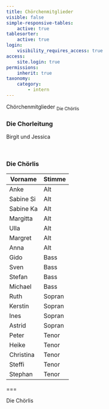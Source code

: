 ```yaml
---
title: Chörchenmitglieder
visible: false
simple-responsive-tables:
    active: true
tablesorter:
    active: true
login:
    visibility_requires_access: true
access:
    site.login: true
permissions:
    inherit: true
taxonomy:
    category:
        - intern
---
```


<span class="h2">Chörchenmitglieder</span> <sub>Die Chörlis</sub>

<h3>Die Chorleitung</h3>
Birgit und Jessica
<p><br/></p>
<h3>Die Chörlis</h3>

| Vorname  | Stimme |
|---------|----------|
| Anke | Alt |
| Sabine Si| Alt |
| Sabine Ka | Alt |
| Margitta | Alt |
| Ulla | Alt |
| Margret | Alt |
| Anna | Alt |
| Gido | Bass |
| Sven | Bass |
| Stefan | Bass |
| Michael | Bass |
| Ruth | Sopran |
| Kerstin | Sopran |
| Ines | Sopran |
| Astrid | Sopran |
| Peter | Tenor|
| Heike | Tenor|
| Christina | Tenor|
| Steffi | Tenor|
| Stephan | Tenor|



===

Die Chörlis